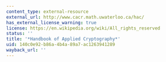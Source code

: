 ```yaml
---
content_type: external-resource
external_url: http://www.cacr.math.uwaterloo.ca/hac/
has_external_license_warning: true
license: https://en.wikipedia.org/wiki/All_rights_reserved
status: ''
title: '*Handbook of Applied Cryptography*'
uid: 140c0e92-b86a-4b4a-89a7-ac1263941289
wayback_url: ''
---
```


